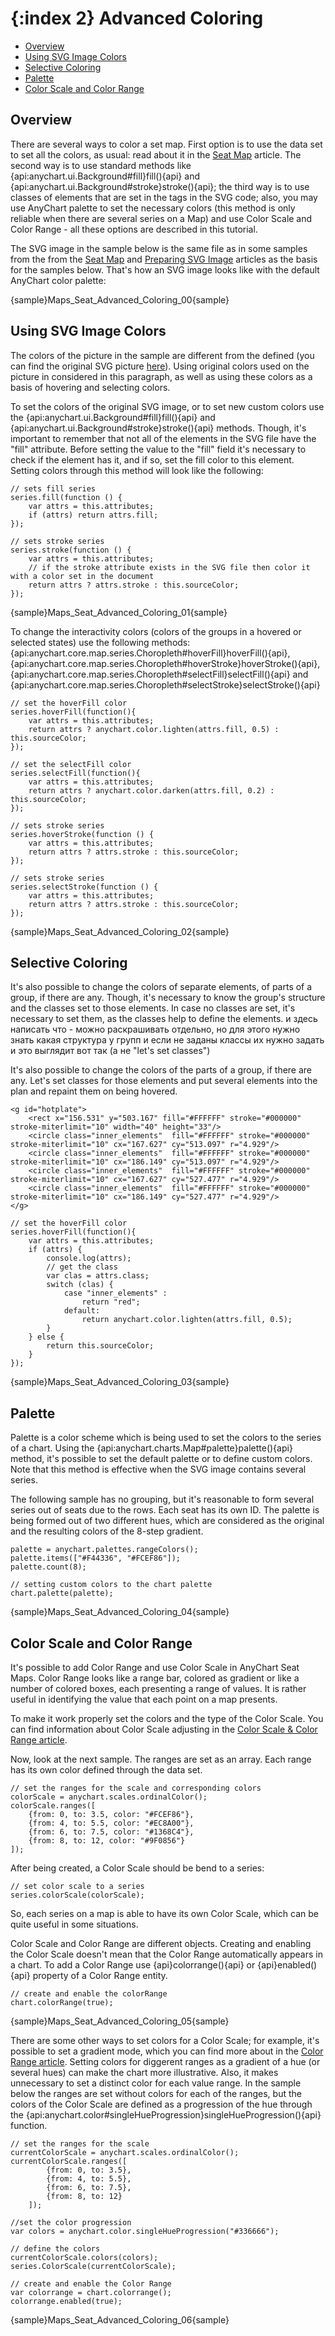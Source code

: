{:index 2}
Advanced Coloring
===========

* [Overview](#overview)
* [Using SVG Image Colors](#using_svg_image_colors)
* [Selective Coloring](#selective_coloring)
* [Palette](#palette)
* [Color Scale and Color Range](#color_scale_and_color_range)


## Overview

There are several ways to color a set map. First option is to use the data set to set all the colors, as usual: read about it in the [Seat Map](Seat_Map) article. The second way is to use standard methods like {api:anychart.ui.Background#fill}fill(){api} and {api:anychart.ui.Background#stroke}stroke(){api}; the third way is to use classes of elements that are set in the tags in the SVG code; also, you may use AnyChart palette to set the necessary colors (this method is only reliable when there are several series on a Map) and use Color Scale and Color Range - all these options are described in this tutorial.

The SVG image in the sample below is the same file as in some samples from the from the [Seat Map](Seat_Map) and [Preparing SVG Image](Preparing_SVG_Image) articles as the basis for the samples below. That's how an SVG image looks like with the default AnyChart color palette:

{sample}Maps\_Seat\_Advanced\_Coloring\_00{sample}


## Using SVG Image Colors

The colors of the picture in the sample are different from the defined (you can find the original SVG picture <a href="http://static.anychart.com/images/docs/house.svg">[here](../../images/house.svg)). Using original colors used on the picture in considered in this paragraph, as well as using these colors as a basis of hovering and selecting colors. 

To set the colors of the original SVG image, or to set new custom colors use the {api:anychart.ui.Background#fill}fill(){api} and {api:anychart.ui.Background#stroke}stroke(){api} methods. Though, it's important to remember that not all of the elements in the SVG file have the "fill" attribute. Before setting the value to the "fill" field it's necessary to check if the element has it, and if so, set the fill color to this element. Setting colors through this method will look like the following:


```
// sets fill series
series.fill(function () {
    var attrs = this.attributes;
    if (attrs) return attrs.fill;
});

// sets stroke series
series.stroke(function () {
    var attrs = this.attributes;
    // if the stroke attribute exists in the SVG file then color it with a color set in the document
    return attrs ? attrs.stroke : this.sourceColor;
});
```

{sample}Maps\_Seat\_Advanced\_Coloring\_01{sample}

To change the interactivity colors (colors of the groups in a hovered or selected states) use the following methods: {api:anychart.core.map.series.Choropleth#hoverFill}hoverFill(){api}, {api:anychart.core.map.series.Choropleth#hoverStroke}hoverStroke(){api}, {api:anychart.core.map.series.Choropleth#selectFill}selectFill(){api} and {api:anychart.core.map.series.Choropleth#selectStroke}selectStroke(){api}

```
// set the hoverFill color 
series.hoverFill(function(){
    var attrs = this.attributes;
    return attrs ? anychart.color.lighten(attrs.fill, 0.5) : this.sourceColor;
});

// set the selectFill color
series.selectFill(function(){
    var attrs = this.attributes;
    return attrs ? anychart.color.darken(attrs.fill, 0.2) : this.sourceColor;
});

// sets stroke series
series.hoverStroke(function () {
    var attrs = this.attributes;
    return attrs ? attrs.stroke : this.sourceColor;
});

// sets stroke series
series.selectStroke(function () {
    var attrs = this.attributes;
    return attrs ? attrs.stroke : this.sourceColor;
});
```

{sample}Maps\_Seat\_Advanced\_Coloring\_02{sample}


## Selective Coloring

It's also possible to change the colors of separate elements, of parts of a group, if there are any. Though, it's necessary to know the group's structure and the classes set to those elements. In case no classes are set, it's necessary to set them, as the classes help to define the elements.
и здесь написать что - можно раскрашивать отдельно, но для этого нужно знать какая структура у групп и если не заданы классы их нужно задать и это выглядит вот так (а не "let's set classes")

It's also possible to change the colors of the parts of a group, if there are any. Let's set classes for those elements and put several elements into the plan and repaint them on being hovered.

```
<g id="hotplate">
    <rect x="156.531" y="503.167" fill="#FFFFFF" stroke="#000000" stroke-miterlimit="10" width="40" height="33"/>
    <circle class="inner_elements"  fill="#FFFFFF" stroke="#000000" stroke-miterlimit="10" cx="167.627" cy="513.097" r="4.929"/>
    <circle class="inner_elements"  fill="#FFFFFF" stroke="#000000" stroke-miterlimit="10" cx="186.149" cy="513.097" r="4.929"/>
    <circle class="inner_elements"  fill="#FFFFFF" stroke="#000000" stroke-miterlimit="10" cx="167.627" cy="527.477" r="4.929"/>
    <circle class="inner_elements"  fill="#FFFFFF" stroke="#000000" stroke-miterlimit="10" cx="186.149" cy="527.477" r="4.929"/>
</g>
```

```
// set the hoverFill color 
series.hoverFill(function(){
    var attrs = this.attributes;
    if (attrs) {
        console.log(attrs);
        // get the class
        var clas = attrs.class;
        switch (clas) {
            case "inner_elements" :
                return "red";
            default:
                return anychart.color.lighten(attrs.fill, 0.5);
        }
    } else {
        return this.sourceColor;
    }
});
```

{sample}Maps\_Seat\_Advanced\_Coloring\_03{sample}


## Palette

Palette is a color scheme which is being used to set the colors to the series of a chart. Using the {api:anychart.charts.Map#palette}palette(){api} method, it's possible to set the default palette or to define custom colors. Note that this method is effective when the SVG image contains several series.

The following sample has no grouping, but it's reasonable to form several series out of seats due to the rows. Each seat has its own ID. The palette is being formed out of two different hues, which are considered as the original and the resulting colors of the 8-step gradient.

```
palette = anychart.palettes.rangeColors();
palette.items(["#F44336", "#FCEF86"]);
palette.count(8);

// setting custom colors to the chart palette
chart.palette(palette);
```

{sample}Maps\_Seat\_Advanced\_Coloring\_04{sample}

## Color Scale and Color Range

It's possible to add Color Range and use Color Scale in AnyChart Seat Maps. Color Range looks like a range bar, colored as gradient or like a number of colored boxes, each presenting a range of values. It is rather useful in identifying the value that each point on a map presents.

To make it work properly set the colors and the type of the Color Scale. You can find information about Color Scale adjusting in the [Color Scale & Color Range article](../ColorRange).

Now, look at the next sample. The ranges are set as an array. Each range has its own color defined through the data set. 

```
// set the ranges for the scale and corresponding colors
colorScale = anychart.scales.ordinalColor();
colorScale.ranges([
    {from: 0, to: 3.5, color: "#FCEF86"},
    {from: 4, to: 5.5, color: "#EC8A00"},
    {from: 6, to: 7.5, color: "#1368C4"},
    {from: 8, to: 12, color: "#9F0856"}
]);
```

After being created, a Color Scale should be bend to a series:

```
// set color scale to a series 
series.colorScale(colorScale);
```

So, each series on a map is able to have its own Color Scale, which can be quite useful in some situations.

Color Scale and Color Range are different objects. Creating and enabling the Color Scale doesn't mean that the Color Range automatically appears in a chart. To add a Color Range use {api}colorrange(){api} or {api}enabled(){api} property of a Color Range entity.

```
// create and enable the colorRange
chart.colorRange(true); 
```

{sample}Maps\_Seat\_Advanced\_Coloring\_05{sample}


There are some other ways to set colors for a Color Scale; for example, it's possible to set a gradient mode, which you can find more about in the [Color Range article](../Color_Range). Setting colors for diggerent ranges as a gradient of a hue (or several hues) can make the chart more illustrative. Also, it makes unnecessary to set a distinct color for each value range.
In the sample below the ranges are set without colors for each of the ranges, but the colors of the Color Scale are defined as a progression of the hue through the {api:anychart.color#singleHueProgression}singleHueProgression(){api} function. 

```
// set the ranges for the scale
currentColorScale = anychart.scales.ordinalColor();
currentColorScale.ranges([
        {from: 0, to: 3.5},
        {from: 4, to: 5.5},
        {from: 6, to: 7.5},
        {from: 8, to: 12}
    ]);

//set the color progression
var colors = anychart.color.singleHueProgression("#336666");

// define the colors 
currentColorScale.colors(colors);
series.ColorScale(currentColorScale);

// create and enable the Color Range
var colorrange = chart.colorrange();
colorrange.enabled(true);
```

{sample}Maps\_Seat\_Advanced\_Coloring\_06{sample}